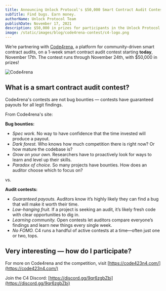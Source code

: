```yaml
---
title: Announcing Unlock Protocol's $50,000 Smart Contract Audit Contest
subTitle: Find bugs. Earn money.
authorName: Unlock Protocol Team
publishDate: November 17, 2021
description: $50,000 in prizes for participants in the Unlock Protocol smart contract code audit contest, launched in conjunction with Code4rena.
image: /static/images/blog/code4rena-contest/c4-logo.png
---
```


We’re partnering with [Code4rena](https://code423n4.com/), a platform for community-driven smart contract audits, on a 1-week smart contract audit contest starting **today**, November 17th. The contest runs through November 24th, with $50,000 in prizes!

![Code4rena](/static/images/blog/code4rena-contest/c4-logo.png)


## What is a smart contract audit contest?

Code4rena's contests are not bug bounties — contests have guaranteed payouts for all legit findings. 

From Code4rena's site:

**Bug bounties:**
- *Spec work.* No way to have confidence that the time invested will produce a payout. 
- *Dark forest.* Who knows how much competition there is right now? Or how mature the codebase is?
- *Grow on your own.* Researchers have to proactively look for ways to learn and level up their skills.
- *Paradox of choice.* So many projects have bounties. How does an auditor choose which to focus on?

vs.

**Audit contests:**
- *Guaranteed payouts.* Auditors know it’s highly likely they can find a bug that will make it worth their time.
- *Low-hanging fruit.* If a project is seeking an audit, it’s likely fresh code with clear opportunities to dig in.
- *Learning community.* Open contests let auditors compare everyone’s findings and learn new things every single week.
- *No FOMO.* C4 runs a handful of active contests at a time—often just one or two, tops.


## Very interesting — how do I participate?

For more on Code4rena and the competition, visit [https://code423n4.com/](https://code423n4.com/)

Join the C4 Discord: [https://discord.gg/9qr6zgbZbj](https://discord.gg/9qr6zgbZbj)

